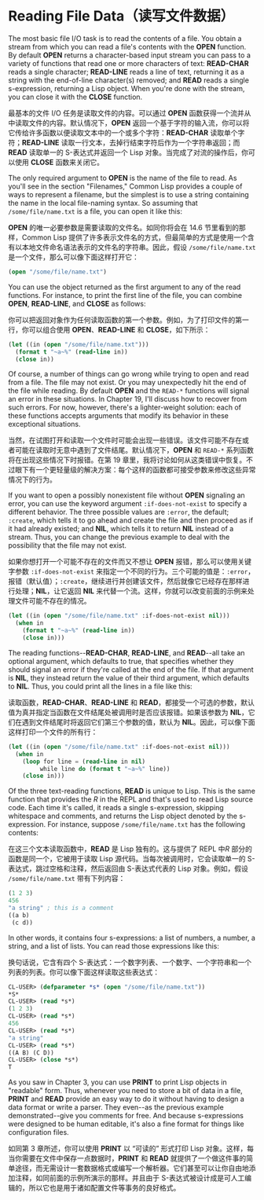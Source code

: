 # Reading File Data（读写文件数据）

The most basic file I/O task is to read the contents of a file. You
obtain a stream from which you can read a file's contents with the
**OPEN** function. By default **OPEN** returns a character-based input stream
you can pass to a variety of functions that read one or more
characters of text: **READ-CHAR** reads a single character; **READ-LINE**
reads a line of text, returning it as a string with the end-of-line
character(s) removed; and **READ** reads a single s-expression, returning
a Lisp object. When you're done with the stream, you can close it with
the **CLOSE** function.

最基本的文件 I/O 任务是读取文件的内容。可以通过 **OPEN**
函数获得一个流并从中读取文件的内容。默认情况下，**OPEN**
返回一个基于字符的输入流，你可以将它传给许多函数以便读取文本中的一个或多个字符：**READ-CHAR**
读取单个字符；**READ-LINE**
读取一行文本，去掉行结束字符后作为一个字符串返回；而 **READ**
读取单一的 S-表达式并返回一个 Lisp
对象。当完成了对流的操作后，你可以使用 **CLOSE** 函数来关闭它。

The only required argument to **OPEN** is the name of the file to read. As
you'll see in the section "Filenames," Common Lisp provides a couple
of ways to represent a filename, but the simplest is to use a string
containing the name in the local file-naming syntax. So assuming that
`/some/file/name.txt` is a file, you can open it like this:

**OPEN** 的唯一必要参数是需要读取的文件名。如同你将会在 14.6
节里看到的那样，Common Lisp
提供了许多表示文件名的方式，但最简单的方式是使用一个含有以本地文件命名语法表示的文件名的字符串。因此，假设
`/some/file/name.txt` 是一个文件，那么可以像下面这样打开它：

```lisp
(open "/some/file/name.txt")
```

You can use the object returned as the first argument to any of the
read functions. For instance, to print the first line of the file, you
can combine **OPEN**, **READ-LINE**, and **CLOSE** as follows:

你可以把返回对象作为任何读取函数的第一个参数。例如，为了打印文件的第一行，你可以组合使用
**OPEN**、**READ-LINE** 和 **CLOSE**，如下所示：

```lisp
(let ((in (open "/some/file/name.txt")))
  (format t "~a~%" (read-line in))
  (close in))
```

Of course, a number of things can go wrong while trying to open and
read from a file. The file may not exist. Or you may unexpectedly hit
the end of the file while reading. By default **OPEN** and the `READ-*`
functions will signal an error in these situations. In Chapter 19,
I'll discuss how to recover from such errors. For now, however,
there's a lighter-weight solution: each of these functions accepts
arguments that modify its behavior in these exceptional situations.

当然，在试图打开和读取一个文件时可能会出现一些错误。该文件可能不存在或
者可能在读取时无意中遇到了文件结尾。默认情况下，**OPEN** 和 `READ-*`
系列函数将在出现这些情况下时报错。在第 19
章里，我将讨论如何从这类错误中恢复。不过眼下有一个更轻量级的解决方案：每个这样的函数都可接受参数来修改这些异常情况下的行为。

If you want to open a possibly nonexistent file without **OPEN** signaling
an error, you can use the keyword argument `:if-does-not-exist` to
specify a different behavior. The three possible values are `:error`,
the default; `:create`, which tells it to go ahead and create the file
and then proceed as if it had already existed; and **NIL**, which tells it
to return **NIL** instead of a stream. Thus, you can change the previous
example to deal with the possibility that the file may not exist.

如果你想打开一个可能不存在的文件而又不想让 **OPEN**
报错，那么可以使用关键字参数 `:if-does-not-exist`
来指定一个不同的行为。三个可能的值是：`:error`，报错（默认值）；`:create`，继续进行并创建该文件，然后就像它已经存在那样进行处理；**NIL**，让它返回
**NIL** 来代替一个流。这样，你就可以改变前面的示例来处理文件可能不存在的情况。

```lisp
(let ((in (open "/some/file/name.txt" :if-does-not-exist nil)))
  (when in
    (format t "~a~%" (read-line in))
    (close in)))
```

The reading functions--**READ-CHAR**, **READ-LINE**, and **READ**--all take an
optional argument, which defaults to true, that specifies whether they
should signal an error if they're called at the end of the file. If
that argument is **NIL**, they instead return the value of their third
argument, which defaults to **NIL**. Thus, you could print all the lines
in a file like this:

读取函数，**READ-CHAR**、**READ-LINE** 和
**READ**，都接受一个可选的参数，默认值为真并指定当函数在文件结尾处被调用时是否应该报错。如果该参数为
**NIL**，它们在遇到文件结尾时将返回它们第三个参数的值，默认为
**NIL**。因此，可以像下面这样打印一个文件的所有行：

```lisp
(let ((in (open "/some/file/name.txt" :if-does-not-exist nil)))
  (when in
    (loop for line = (read-line in nil)
         while line do (format t "~a~%" line))
    (close in)))
```

Of the three text-reading functions, **READ** is unique to Lisp. This is
the same function that provides the *R* in the REPL and that's used to
read Lisp source code. Each time it's called, it reads a single
s-expression, skipping whitespace and comments, and returns the Lisp
object denoted by the s-expression. For instance, suppose
`/some/file/name.txt` has the following contents:

在这三个文本读取函数中，**READ** 是 Lisp 独有的。这与提供了 REPL 中*R*
部分的函数是同一个，它被用于读取 Lisp 源代码。当每次被调用时，它会读取单一的
S-表达式，跳过空格和注释，然后返回由 S-表达式代表的 Lisp
对象。例如，假设 `/some/file/name.txt` 带有下列内容：

```lisp
(1 2 3)
456
"a string" ; this is a comment
((a b)
 (c d))
```

In other words, it contains four s-expressions: a list of numbers, a
number, a string, and a list of lists. You can read those expressions
like this:

换句话说，它含有四个
S-表达式：一个数字列表、一个数字、一个字符串和一个列表的列表。你可以像下面这样读取这些表达式：

```lisp
CL-USER> (defparameter *s* (open "/some/file/name.txt"))
*S*
CL-USER> (read *s*)
(1 2 3)
CL-USER> (read *s*)
456
CL-USER> (read *s*)
"a string"
CL-USER> (read *s*)
((A B) (C D))
CL-USER> (close *s*)
T
```

As you saw in Chapter 3, you can use **PRINT** to print Lisp objects in
"readable" form. Thus, whenever you need to store a bit of data in a
file, **PRINT** and **READ** provide an easy way to do it without having to
design a data format or write a parser. They even--as the previous
example demonstrated--give you comments for free. And because
s-expressions were designed to be human editable, it's also a fine
format for things like configuration files.

如同第 3 章所述，你可以使用 **PRINT** 以 “可读的” 形式打印 Lisp
对象。这样，每当你需要在文件中保存一点数据时，**PRINT** 和 **READ**
就提供了一个做这件事的简单途径，而无需设计一套数据格式或编写一个解析器。它们甚至可以让你自由地添加注释，如同前面的示例所演示的那样。并且由于
S-表达式被设计成是可人工编辑的，所以它也是用于诸如配置文件等事务的良好格式。
